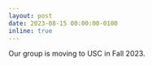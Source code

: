 ```yaml
---
layout: post
date: 2023-08-15 00:00:00-0100
inline: true
---
```


Our group is moving to USC in Fall 2023.
